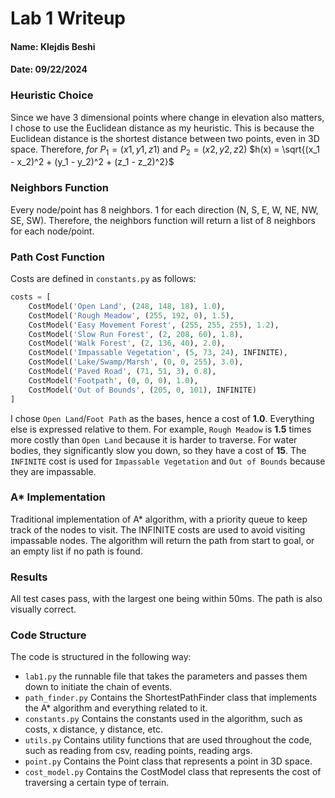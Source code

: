 # Lab 1 Writeup
#### Name: Klejdis Beshi 
#### Date: 09/22/2024

### Heuristic Choice
Since we have 3 dimensional points where change in elevation also matters,
I chose to use the Euclidean distance as my heuristic. This is because the
Euclidean distance is the shortest distance between two points, even in 3D space.
Therefore, $for$ $P_1 = (x1, y1, z1)$ and $P_2 = (x2, y2, z2)$
$h(x) = \sqrt{(x_1 - x_2)^2 + (y_1 - y_2)^2 + (z_1 - z_2)^2}$

### Neighbors Function
Every node/point has 8 neighbors. 1 for each direction (N, S, E, W, NE, NW, SE, SW).
Therefore, the neighbors function will return a list of 8 neighbors for each node/point.

### Path Cost Function
Costs are defined in `constants.py` as follows:
```python
costs = [
    CostModel('Open Land', (248, 148, 18), 1.0),
    CostModel('Rough Meadow', (255, 192, 0), 1.5),
    CostModel('Easy Movement Forest', (255, 255, 255), 1.2),
    CostModel('Slow Run Forest', (2, 208, 60), 1.8),
    CostModel('Walk Forest', (2, 136, 40), 2.0),
    CostModel('Impassable Vegetation', (5, 73, 24), INFINITE),
    CostModel('Lake/Swamp/Marsh', (0, 0, 255), 3.0),
    CostModel('Paved Road', (71, 51, 3), 0.8),
    CostModel('Footpath', (0, 0, 0), 1.0),
    CostModel('Out of Bounds', (205, 0, 101), INFINITE)
]
```
I chose `Open Land`/`Foot Path` as the bases, hence a cost of **1.0**. Everything else is expressed
relative to them. For example, `Rough Meadow` is **1.5** times more costly than `Open Land` because
it is harder to traverse. For water bodies, they significantly slow you down, so they have a cost of **15**.
The `INFINITE` cost is used for `Impassable Vegetation` and `Out of Bounds`
because they are impassable.

### A* Implementation
Traditional implementation of A* algorithm, with a priority queue to keep track of the nodes to visit. The INFINITE
costs are used to avoid visiting impassable nodes. The algorithm will return the path from start to goal, or an empty
list if no path is found.

### Results
All test cases pass, with the largest one being within 50ms. The path is also visually correct.

### Code Structure
The code is structured in the following way:
- `lab1.py` the runnable file that takes the parameters and passes them down to initiate the chain of events.
- `path_finder.py` Contains the ShortestPathFinder class that implements the A* algorithm and everything related to it.
- `constants.py` Contains the constants used in the algorithm, such as costs, x distance, y distance, etc.
- `utils.py` Contains utility functions that are used throughout the code, such as reading from csv, reading points, reading args.
- `point.py` Contains the Point class that represents a point in 3D space.
- `cost_model.py` Contains the CostModel class that represents the cost of traversing a certain type of terrain.
